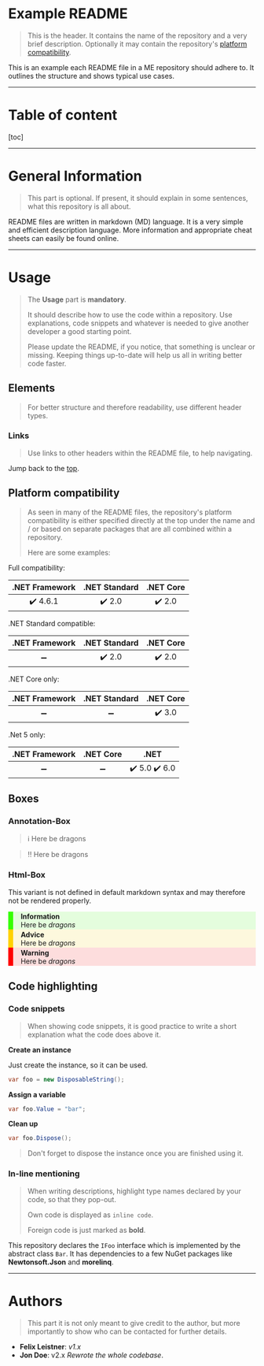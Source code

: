 # Example README

> This is the header. It contains the name of the repository and a very brief description. Optionally it may contain the repository's [platform compatibility](#Platform-compatibility).

This is an example each README file in a ME repository should adhere to. It outlines the structure and shows typical use cases. 
___

# Table of content

[toc]
___

# General Information

> This part is optional. If present, it should explain in some sentences, what this repository is all about.

README files are written in markdown (MD) language. It is a very simple and efficient description language. More information and appropriate cheat sheets can easily be found online.

___

# Usage

> The **Usage** part is **mandatory**.
>
> It should describe how to use the code within a repository. Use explanations, code snippets and whatever is needed to give another developer a good starting point.
>
> Please update the README, if you notice, that something is unclear or missing. Keeping things up-to-date will help us all in writing better code faster.

## Elements

> For better structure and therefore readability, use different header types.

### Links

> Use links to other headers within the README file, to help navigating.

Jump back to the [top](#Example-README).

## Platform compatibility

> As seen in many of the README files, the repository's platform compatibility is either specified directly at the top under the name and / or based on separate packages that are all combined within a repository.
> 
> Here are some examples:

Full compatibility:

| .NET Framework | .NET Standard | .NET Core |
| :-: | :-: | :-: |
| :heavy_check_mark: 4.6.1 | :heavy_check_mark: 2.0 | :heavy_check_mark: 2.0 |

.NET Standard compatible:

| .NET Framework | .NET Standard | .NET Core |
| :-: | :-: | :-: |
| :heavy_minus_sign: | :heavy_check_mark: 2.0 | :heavy_check_mark: 2.0 |

.NET Core only:

| .NET Framework | .NET Standard | .NET Core |
| :-: | :-: | :-: |
| :heavy_minus_sign: | :heavy_minus_sign: | :heavy_check_mark: 3.0 |

.Net 5 only:

| .NET Framework | .NET Core | .NET |
| :-: | :-: | :-: |
| :heavy_minus_sign: | :heavy_minus_sign: | :heavy_check_mark: 5.0 :heavy_check_mark: 6.0 |

## Boxes

### Annotation-Box

> :information_source:
> Here be dragons

> :bangbang:
> Here be dragons

### Html-Box

This variant is not defined in default markdown syntax and may therefore not be rendered properly.

<div style='padding:0.1em; border-style: solid; border-width: 0px; border-left-width: 10px; border-color: #37ff00; background-color: #37ff0020' >
	<span style='margin-left:1em; text-align:left'>
    	<b>Information</b>
    </span>
    <br>
	<div style='margin-left:1em; margin-right:1em;'>
		Here be <i>dragons</i>
    </div>
</div>

<div style='padding:0.1em; border-style: solid; border-width: 0px; border-left-width: 10px; border-color: #ffd200; background-color: #ffd20020' >
	<span style='margin-left:1em; text-align:left'>
    	<b>Advice</b>
    </span>
    <br>
	<div style='margin-left:1em; margin-right:1em;'>
		Here be <i>dragons</i>
    </div>
</div>

<div style='padding:0.1em; border-style: solid; border-width: 0px; border-left-width: 10px; border-color: #ff0000; background-color: #ff000020' >
	<span style='margin-left:1em; text-align:left'>
    	<b>Warning</b>
    </span>
    <br>
	<div style='margin-left:1em; margin-right:1em;'>
		Here be <i>dragons</i>
    </div>
</div>

## Code highlighting

### Code snippets

> When showing code snippets, it is good practice to write a short explanation what the code does above it. 

**Create an instance**

Just create the instance, so it can be used.
``` csharp
var foo = new DisposableString();
```

**Assign a variable**
``` csharp
var foo.Value = "bar";
```

**Clean up**
``` csharp
var foo.Dispose();
```
> Don't forget to dispose the instance once you are finished using it.


### In-line mentioning

> When writing descriptions, highlight type names declared by your code, so that they pop-out.
>
> Own code is displayed as `inline code`.
>
> Foreign code is just marked as **bold**.

This repository declares the `IFoo` interface which is implemented by the abstract class `Bar`. It has dependencies to a few NuGet packages like **Newtonsoft.Json** and **morelinq**.

___

# Authors

> This part it is not only meant to give credit to the author, but more importantly to show who can be contacted for further details.

* **Felix Leistner**: _v1.x_
* **Jon Doe**: v2.x _Rewrote the whole codebase_.